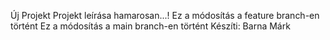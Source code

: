 Új Projekt Projekt
 leírása hamarosan...!
 Ez a módosítás a feature branch-en történt
 Ez a módosítás a main branch-en történt
 Készíti: Barna Márk